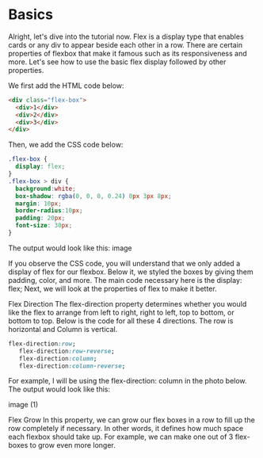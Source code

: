 # Basics

Alright, let's dive into the tutorial now. Flex is a display type that enables cards or any div to appear beside each other in a row. There are certain properties of flexbox that make it famous such as its responsiveness and more. Let's see how to use the basic flex display followed by other properties.

We first add the HTML code below:
```html
<div class="flex-box">
  <div>1</div>
  <div>2</div>
  <div>3</div>  
</div>
```

Then, we add the CSS code below:

```css
.flex-box {
  display: flex;
}
.flex-box > div {
  background:white;
  box-shadow: rgba(0, 0, 0, 0.24) 0px 3px 8px;
  margin: 10px;
  border-radius:10px;
  padding: 20px;
  font-size: 30px;
}
```
The output would look like this:
image

If you observe the CSS code, you will understand that we only added a display of flex for our flexbox. Below it, we styled the boxes by giving them padding, color, and more. The main code necessary here is the display: flex; Next, we will look at the properties of flex to make it better.

Flex Direction The flex-direction property determines whether you would like the flex to arrange from left to right, right to left, top to bottom, or bottom to top. Below is the code for all these 4 directions. The row is horizontal and Column is vertical.
```css
flex-direction:row;
   flex-direction:row-reverse;
   flex-direction:column;
   flex-direction:column-reverse;
```
For example, I will be using the flex-direction: column in the photo below. The output would look like this:

image (1)

Flex Grow In this property, we can grow our flex boxes in a row to fill up the row completely if necessary. In other words, it defines how much space each flexbox should take up. For example, we can make one out of 3 flex-boxes to grow even more longer.







